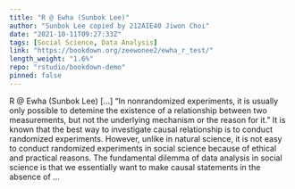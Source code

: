 ```yaml
---
title: "R @ Ewha (Sunbok Lee)"
author: "Sunbok Lee copied by 212AIE40 Jiwon Choi"
date: "2021-10-11T09:27:33Z"
tags: [Social Science, Data Analysis]
link: "https://bookdown.org/zeewonee2/ewha_r_test/"
length_weight: "1.6%"
repo: "rstudio/bookdown-demo"
pinned: false
---
```


R @ Ewha (Sunbok Lee) [...] “In nonrandomized experiments, it is usually only possible to detemine the existence of a relationship between two measurements, but not the underlying mechanism or the reason for it.” It is known that the best way to investigate causal relationship is to conduct randomized experiments. However, unlike in natural science, it is not easy to conduct randomized experiments in social science because of ethical and practical reasons. The fundamental dilemma of data analysis in social science is that we essentially want to make causal statements in the absence of ...

